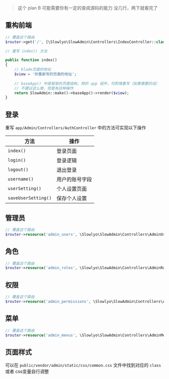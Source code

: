 > 这个 plan B 可能需要你有一定的查阅源码的能力
> 没几行，两下就看完了

## 重构前端

```php
// 覆盖这个路由
$router->get('/', [\Slowlyo\SlowAdmin\Controllers\IndexController::class, 'index']);

// 重写 index() 方法

public function index()
{
    // blade页面的地址
    $view = '你重新写的页面的地址';
    
    // baseApp() 中是框架的页面结构，用的 app 组件，可酌情重写（如果需要的话）
    // 不建议这么做，但是有这种操作
    return SlowAdmin::make()->baseApp()->render($view);
}
```

## 登录

重写 `app/Admin/Controllers/AuthController` 中的方法可实现以下操作

| 方法                  | 操作      |
|---------------------|---------|
| `index()`           | 登录页面    |
| `login()`           | 登录逻辑    |
| `logout()`          | 退出登录    |
| `username()`        | 用户的账号字段 |
| `userSetting()`     | 个人设置页面  |
| `saveUserSetting()` | 保存个人设置  |

## 管理员

```php
// 覆盖这个路由
$router->resource('admin_users', \Slowlyo\SlowAdmin\Controllers\AdminUserController::class);
```

## 角色

```php
// 覆盖这个路由
$router->resource('admin_roles', \Slowlyo\SlowAdmin\Controllers\AdminRoleController::class);
```

## 权限

```php
// 覆盖这个路由
$router->resource('admin_permissions', \Slowlyo\SlowAdmin\Controllers\AdminPermissionController::class);
```

## 菜单

```php
// 覆盖这个路由
$router->resource('admin_menus', \Slowlyo\SlowAdmin\Controllers\AdminMenuController::class);
```

## 页面样式

可以在 `public/vendor/admin/static/css/common.css` 文件中找到对应的 `class` 或者 css变量自行调整